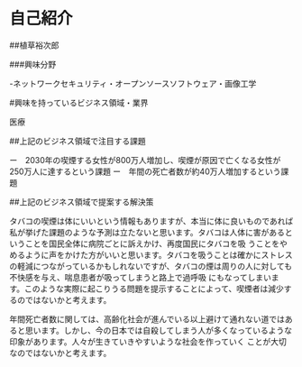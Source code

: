 # 自己紹介

##植草裕次郎

###興味分野

-ネットワークセキュリティ・オープンソースソフトウェア・画像工学


#興味を持っているビジネス領域・業界

医療

##上記のビジネス領域で注目する課題

ー　2030年の喫煙する女性が800万人増加し、喫煙が原因で亡くなる女性が250万人に達するという課題
ー　年間の死亡者数が約40万人増加するという課題

##上記のビジネス領域で提案する解決策

タバコの喫煙は体にいいという情報もありますが、本当に体に良いものであれば私が挙げた課題のような予測は立たないと思います。タバコは人体に害があるということを国民全体に病院ごとに訴えかけ、再度国民にタバコを吸
うことをやめるように声をかけた方がいいと思います。タバコを吸うことは確かにストレスの軽減につながっているかもしれないですが、タバコの煙は周りの人に対しても不快感を与え、喘息患者が吸ってしまうと路上で過呼吸
にもなってしまいます。このような実際に起こりうる問題を提示することによって、喫煙者は減少するのではないかと考えます。

年間死亡者数に関しては、高齢化社会が進んでいる以上避けて通れない道ではあると思います。しかし、今の日本では自殺してしまう人が多くなっているような印象があります。人々が生きていきやすいような社会を作っていく
ことが大切なのではないかと考えます。
